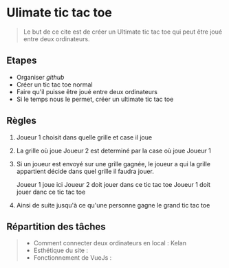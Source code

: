 # Ulimate tic tac toe


 >Le but de ce cite est de créer un Ultimate tic tac toe qui peut être
 joué entre deux ordinateurs.

## Etapes
* Organiser *github*
* Créer un tic tac toe normal
* Faire qu'il puisse être joué entre deux ordinateurs
* Si le temps nous le permet, créer un ultimate tic tac toe

## Règles
1. Joueur 1 choisit dans quelle grille et case il joue
1. La grille où joue Joueur 2 est determiné par la case où joue Joueur 1
1. Si un joueur est envoyé sur une grille gagnée, le joueur a qui la
grille appartient décide dans quel grille il faudra jouer.


    Joueur 1 joue ici
    Joueur 2 doit jouer dans ce tic tac toe
    Joueur 1 doit jouer danc ce tic tac toe

4. Ainsi de suite jusqu'à ce qu'une personne gagne le grand tic tac toe

## Répartition des tâches

> * Comment connecter deux ordinateurs en local : Kelan
> * Esthétique du site : 
> * Fonctionnement de VueJs :
